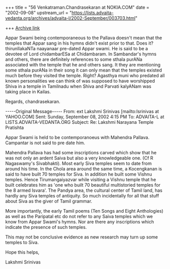 +++
title = "56 Venkatraman.Chandrasekaran at NOKIA.COM"
date = "2002-09-08"
upstream_url = "https://lists.advaita-vedanta.org/archives/advaita-l/2002-September/003703.html"

+++
[Archive link](https://lists.advaita-vedanta.org/archives/advaita-l/2002-September/003703.html)

Appar Swami being contemporaneous to the Pallava doesn't mean that
the temples that Appar sang in his hymns didn't exist prior to that.
Does it?
thirunIlakaNTa  naayanaar pre-dated Appar swami. He is said to
be a devotee of Lord chidambarESa at Chidambaram.
In Sambandar's hymns and others, there are definitely references to
some sthala purANa associated with the temple that he and others sang.
It they are mentioning some sthala purANa in their song it can only
mean that the temples existed much before they visited the temple.
Right?
Agasthya muni who predated all known personalities we can think of
was supposed to have worshipped Shiva in a temple in Tamilnadu when
Shiva and Parvati kalyANam was taking place in Kailas.

Regards,
chandrasekaran.

-----Original Message-----
From: ext Lakshmi Srinivas [mailto:lsrinivas at YAHOO.COM]
Sent: Sunday, September 08, 2002 4:15 PM
To: ADVAITA-L at LISTS.ADVAITA-VEDANTA.ORG
Subject: Re: Lakshmi Narayana Temple Pratishta


Appar Swami is held to be contemporanoeus with Mahendra Pallava. Campantar
is not said to pre date him.

Mahendra Pallava has had some inscriptions carved which show that he was
not only an ardent Saiva but also a very knowledgeable one. (Cf R
Nagaswamy's Sivabhakti). Most early Siva temples seem to date from around
his time. In the Chola area around the same time, a Kocengkanan is said to
have built 70 temples for Siva. In addition he built some Vishnu temples.
Hence Tirumangaiyazvar while visiting a Vishnu temple that he built
celebrates him as 'one who built 70 beautiful multistoried temples for the
8 armed Isvara'. The Pandya area, the cultural center of Tamil land, has
hardly any Siva temples of antiquity. So much incidentally for all that
stuff about Siva as the giver of Tamil grammar.

More importantly, the early Tamil poems (Ten Songs and Eight Anthologies)
as well as the Paripatal etc do not refer to any Saiva temples which we
know from Appar Swami's hymns. Nor are there any inscriptions which
indicate the presence of such temples.

This may not be conclusive evidence as new research may turn up some
temples to Siva.

Hope this helps,

Lakshmi Srinivas

